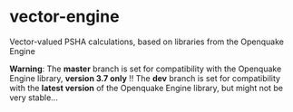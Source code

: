 # vector-engine
Vector-valued PSHA calculations, based on libraries from the Openquake Engine

**Warning**: 
     The **master** branch is set for compatibility with the Openquake Engine library, **version 3.7 only** !!
     The **dev** branch is set for compatibility with the **latest version** of the Openquake Engine library, but might not be very stable...
